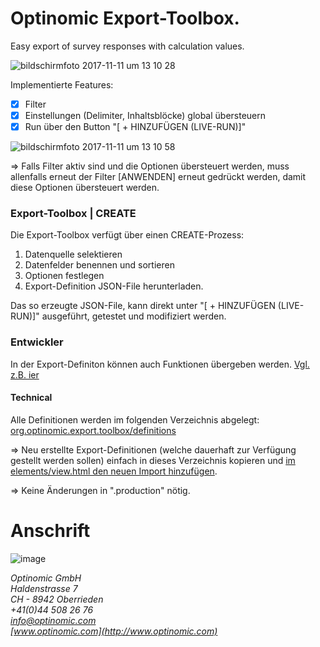 
# Optinomic Export-Toolbox.

Easy export of survey responses with calculation values.


![bildschirmfoto 2017-11-11 um 13 10 28](https://user-images.githubusercontent.com/2470873/32689283-e595bace-c6e1-11e7-96a9-0a79d4ce1b7a.png)


Implementierte Features:
- [x] Filter   
- [x] Einstellungen (Delimiter, Inhaltsblöcke) global übersteuern    
- [x] Run über den Button "[ +  HINZUFÜGEN (LIVE-RUN)]"    

![bildschirmfoto 2017-11-11 um 13 10 58](https://user-images.githubusercontent.com/2470873/32689285-ef12dbd6-c6e1-11e7-9bf0-fc94aed048c3.png)



=> Falls Filter aktiv sind und die Optionen übersteuert werden, muss allenfalls erneut der Filter [ANWENDEN] erneut gedrückt werden, damit diese Optionen übersteuert werden. 


### Export-Toolbox | CREATE
Die Export-Toolbox verfügt über einen CREATE-Prozess:    
1. Datenquelle selektieren      
2. Datenfelder benennen und sortieren     
3. Optionen festlegen      
4. Export-Definition JSON-File herunterladen.     

Das so erzeugte JSON-File, kann direkt unter "[ +  HINZUFÜGEN (LIVE-RUN)]" ausgeführt, getestet und modifiziert werden.


### Entwickler

In der Export-Definiton können auch Funktionen übergeben werden. [Vgl. z.B. ier](https://github.com/Optinomic/apps/blob/master/org.optinomic.export.toolbox/definitions/_default_stay.js#L3-L8)



#### Technical
Alle Definitionen werden im folgenden Verzeichnis abgelegt:
[org.optinomic.export.toolbox/definitions](https://github.com/Optinomic/apps/tree/master/org.optinomic.export.toolbox/definitions)

=>  Neu erstellte Export-Definitionen (welche dauerhaft zur Verfügung gestellt werden sollen) einfach in dieses Verzeichnis kopieren und [im elements/view.html den neuen Import hinzufügen](https://github.com/Optinomic/apps/blob/master/org.optinomic.export.toolbox/elements/view.html#L278-L282).    

=>  Keine Änderungen in ".production" nötig.



# Anschrift

![image](http://www.ottiger.org/optinomic_logo/optinomic_logo_small.png)     

*Optinomic GmbH*   
*Haldenstrasse 7*     
*CH - 8942 Oberrieden*     
*+41(0)44 508 26 76*    
*info@optinomic.com*   
*[www.optinomic.com](http://www.optinomic.com)*   
